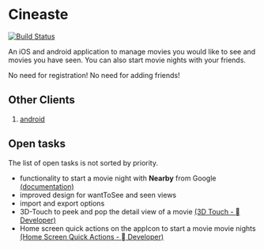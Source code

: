 Cineaste 
========
[![Build Status](https://travis-ci.org/ChristianNorbertBraun/Cineaste.svg?branch=master)](https://travis-ci.org/ChristianNorbertBraun/Cineaste)

An iOS and android application to manage movies you would like to see and movies you have seen. You can also start movie nights with your friends.

No need for registration! No need for adding friends!

## Other Clients

1. [android](https://github.com/marcelgross90/Cineaste) 

## Open tasks
The list of open tasks is not sorted by priority.
- functionality to start a movie night with **Nearby** from Google [(documentation)](https://developers.google.com/nearby/messages/ios/get-started)
- improved design for wantToSee and seen views
- import and export options
- 3D-Touch to peek and pop the detail view of a movie [(3D Touch -  Developer)](https://developer.apple.com/ios/human-interface-guidelines/user-interaction/3d-touch/)
- Home screen quick actions on the appIcon to start a movie movie nights [(Home Screen Quick Actions -  Developer)](https://developer.apple.com/ios/human-interface-guidelines/extensions/home-screen-actions/)
